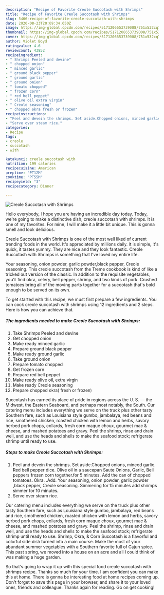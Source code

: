 ```yaml
---
description: "Recipe of Favorite Creole Succotash with Shrimps"
title: "Recipe of Favorite Creole Succotash with Shrimps"
slug: 5466-recipe-of-favorite-creole-succotash-with-shrimps
date: 2020-08-23T20:09:34.650Z
image: https://img-global.cpcdn.com/recipes/5171206653739008/751x532cq70/creole-succotash-with-shrimps-recipe-main-photo.jpg
thumbnail: https://img-global.cpcdn.com/recipes/5171206653739008/751x532cq70/creole-succotash-with-shrimps-recipe-main-photo.jpg
cover: https://img-global.cpcdn.com/recipes/5171206653739008/751x532cq70/creole-succotash-with-shrimps-recipe-main-photo.jpg
author: Violet Boyd
ratingvalue: 4.6
reviewcount: 43852
recipeingredient:
- " Shrimps Peeled and devine"
- " chopped onion"
- " minced garlic"
- " ground black pepper"
- " ground garlic"
- " ground onion"
- " tomato chopped"
- " frozen corn"
- " red bell peppet"
- " olive oil extra virgin"
- " Creole seasoning"
- " chopped okra fresh or frozen"
recipeinstructions:
- "Peel and devein the shrimps. Set aside.Chopped onions, minced garlic. Red bell pepper dice.  Olive oil in a saucepan Saute Onions, Garlic, Bell peppers frozen corn together.for 5 minutes. Add the can of chopped tomatoes.  Okra. .Add. Your seasoning, onion powder, garlic powder ,black pepper,  Creole seasoning. Simmering for 15 minutes add shrimps simmer for 10 minutes."
- "Serve over steam rice."
categories:
- Recipe
tags:
- creole
- succotash
- with

katakunci: creole succotash with 
nutrition: 199 calories
recipecuisine: American
preptime: "PT12M"
cooktime: "PT55M"
recipeyield: "3"
recipecategory: Dinner

---
```



![Creole Succotash with Shrimps](https://img-global.cpcdn.com/recipes/5171206653739008/751x532cq70/creole-succotash-with-shrimps-recipe-main-photo.jpg)

Hello everybody, I hope you are having an incredible day today. Today, we're going to make a distinctive dish, creole succotash with shrimps. It is one of my favorites. For mine, I will make it a little bit unique. This is gonna smell and look delicious.

Creole Succotash with Shrimps is one of the most well liked of current trending foods in the world. It's appreciated by millions daily. It is simple, it's quick, it tastes yummy. They are nice and they look fantastic. Creole Succotash with Shrimps is something that I've loved my entire life.

Your seasoning, onion powder, garlic powder,black pepper, Creole seasoning. This creole succotash from the Treme cookbook is kind of like a tricked out version of the classic. In addition to the requisite vegetables, you&#39;ll find okra, celery, bell pepper, shrimp, and two kinds of pork. Crushed tomatoes bring all of the moving parts together for a succotash that&#39;s bold enough to be served on its own.


To get started with this recipe, we must first prepare a few ingredients. You can cook creole succotash with shrimps using 12 ingredients and 2 steps. Here is how you can achieve that.

<!--inarticleads1-->

##### The ingredients needed to make Creole Succotash with Shrimps:

1. Take  Shrimps Peeled and devine
1. Get  chopped onion
1. Make ready  minced garlic
1. Prepare  ground black pepper
1. Make ready  ground garlic
1. Take  ground onion
1. Prepare  tomato chopped
1. Get  frozen corn
1. Prepare  red bell peppet
1. Make ready  olive oil, extra virgin
1. Make ready  Creole seasoning
1. Prepare  chopped okra( fresh or frozen)


Succotash has earned its place of pride in regions across the U. S. — the Midwest, the Eastern Seaboard, and perhaps most notably, the South. Our catering menu includes everything we serve on the truck plus other tasty Southern fare, such as Louisiana style gumbo, jambalaya, red beans and rice, smothered chicken, roasted chicken with lemon and herbs, savory herbed pork chops, collards, fresh corn maque choux, gourmet mac &amp; cheese, and mashed potatoes and gravy. Peel the shrimp, rinse and drain well, and use the heads and shells to make the seafood stock; refrigerate shrimp until ready to use. 

<!--inarticleads2-->

##### Steps to make Creole Succotash with Shrimps:

1. Peel and devein the shrimps. Set aside.Chopped onions, minced garlic. Red bell pepper dice.  Olive oil in a saucepan Saute Onions, Garlic, Bell peppers frozen corn together.for 5 minutes. Add the can of chopped tomatoes.  Okra. .Add. Your seasoning, onion powder, garlic powder ,black pepper,  Creole seasoning. Simmering for 15 minutes add shrimps simmer for 10 minutes.
1. Serve over steam rice.


Our catering menu includes everything we serve on the truck plus other tasty Southern fare, such as Louisiana style gumbo, jambalaya, red beans and rice, smothered chicken, roasted chicken with lemon and herbs, savory herbed pork chops, collards, fresh corn maque choux, gourmet mac &amp; cheese, and mashed potatoes and gravy. Peel the shrimp, rinse and drain well, and use the heads and shells to make the seafood stock; refrigerate shrimp until ready to use. Shrimp, Okra, &amp; Corn Succotash is a flavorful and colorful side dish turned into a main course. Make the most of your abundant summer vegetables with a Southern favorite full of Cajun spice. This past spring, we moved into a house on an acre and all I could think of was making a huge garden. 

So that's going to wrap it up with this special food creole succotash with shrimps recipe. Thanks so much for your time. I am confident you can make this at home. There is gonna be interesting food at home recipes coming up. Don't forget to save this page in your browser, and share it to your loved ones, friends and colleague. Thanks again for reading. Go on get cooking!
